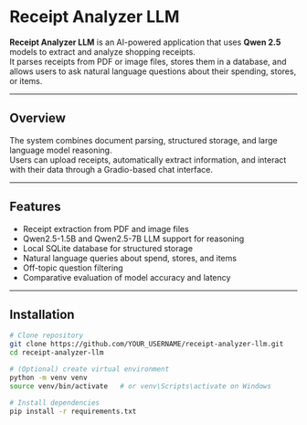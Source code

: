 # Receipt Analyzer LLM

**Receipt Analyzer LLM** is an AI-powered application that uses **Qwen 2.5** models to extract and analyze shopping receipts.  
It parses receipts from PDF or image files, stores them in a database, and allows users to ask natural language questions about their spending, stores, or items.

---

## Overview

The system combines document parsing, structured storage, and large language model reasoning.  
Users can upload receipts, automatically extract information, and interact with their data through a Gradio-based chat interface.

---

## Features

- Receipt extraction from PDF and image files  
- Qwen2.5-1.5B and Qwen2.5-7B LLM support for reasoning  
- Local SQLite database for structured storage  
- Natural language queries about spend, stores, and items  
- Off-topic question filtering  
- Comparative evaluation of model accuracy and latency  

---

## Installation

```bash
# Clone repository
git clone https://github.com/YOUR_USERNAME/receipt-analyzer-llm.git
cd receipt-analyzer-llm

# (Optional) create virtual environment
python -m venv venv
source venv/bin/activate   # or venv\Scripts\activate on Windows

# Install dependencies
pip install -r requirements.txt
